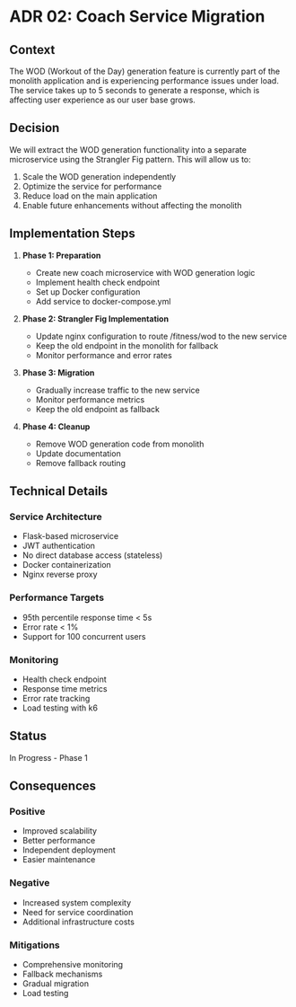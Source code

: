 # ADR 02: Coach Service Migration

## Context
The WOD (Workout of the Day) generation feature is currently part of the monolith application and is experiencing performance issues under load. The service takes up to 5 seconds to generate a response, which is affecting user experience as our user base grows.

## Decision
We will extract the WOD generation functionality into a separate microservice using the Strangler Fig pattern. This will allow us to:
1. Scale the WOD generation independently
2. Optimize the service for performance
3. Reduce load on the main application
4. Enable future enhancements without affecting the monolith

## Implementation Steps

1. **Phase 1: Preparation**
   - Create new coach microservice with WOD generation logic
   - Implement health check endpoint
   - Set up Docker configuration
   - Add service to docker-compose.yml

2. **Phase 2: Strangler Fig Implementation**
   - Update nginx configuration to route /fitness/wod to the new service
   - Keep the old endpoint in the monolith for fallback
   - Monitor performance and error rates

3. **Phase 3: Migration**
   - Gradually increase traffic to the new service
   - Monitor performance metrics
   - Keep the old endpoint as fallback

4. **Phase 4: Cleanup**
   - Remove WOD generation code from monolith
   - Update documentation
   - Remove fallback routing

## Technical Details

### Service Architecture
- Flask-based microservice
- JWT authentication
- No direct database access (stateless)
- Docker containerization
- Nginx reverse proxy

### Performance Targets
- 95th percentile response time < 5s
- Error rate < 1%
- Support for 100 concurrent users

### Monitoring
- Health check endpoint
- Response time metrics
- Error rate tracking
- Load testing with k6

## Status
In Progress - Phase 1

## Consequences

### Positive
- Improved scalability
- Better performance
- Independent deployment
- Easier maintenance

### Negative
- Increased system complexity
- Need for service coordination
- Additional infrastructure costs

### Mitigations
- Comprehensive monitoring
- Fallback mechanisms
- Gradual migration
- Load testing